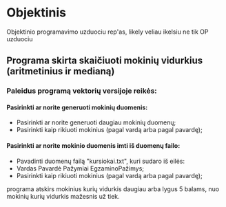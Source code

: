 # Objektinis
Objektinio programavimo uzduociu rep'as, likely veliau ikelsiu ne tik OP uzduociu

## Programa skirta skaičiuoti mokinių vidurkius (aritmetinius ir medianą)
### Paleidus programą vektorių versijoje reikės:<br>
#### Pasirinkti ar norite generuoti mokinių duomenis:
- Pasirinkti ar norite generuoti daugiau mokinių duomenų;
- Pasirinkti kaip rikiuoti mokinius (pagal vardą arba pagal pavardę);

#### Pasirinkti ar norite mokinio duomenis imti iš duomenų failo:
- Pavadinti duomenų failą "kursiokai.txt", kuri sudaro iš eilės: 
- Vardas Pavardė Pažymiai EgzaminoPažimys;
- Pasirinkti kaip rikiuoti mokinius (pagal vardą arba pagal pavardę);

programa atskirs mokinius kurių vidurkis daugiau arba lygus 5 balams, nuo mokinių kurių vidurkis mažesnis už tiek.
